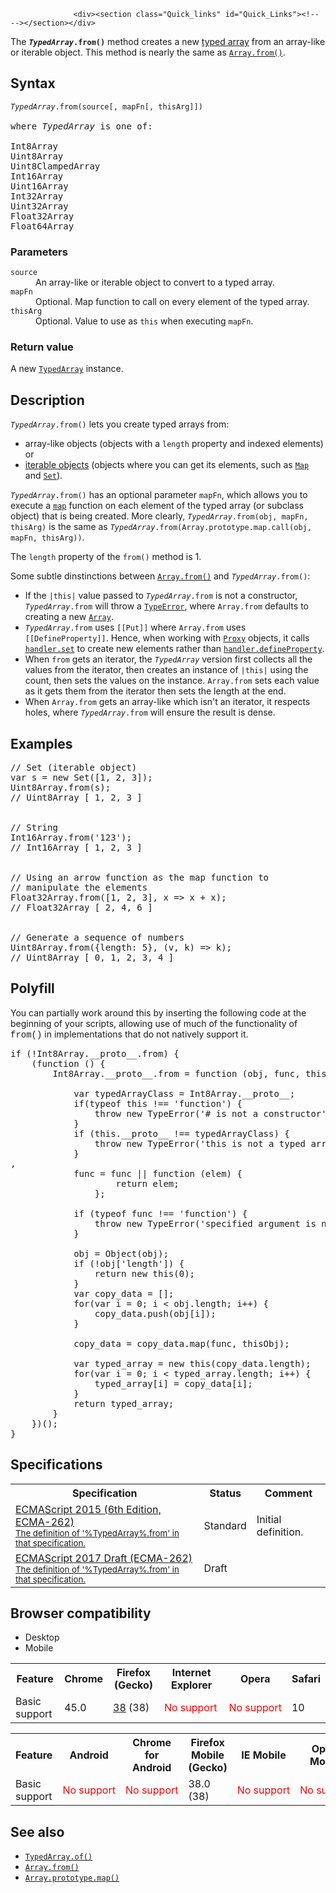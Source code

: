 
                
                  <div><section class="Quick_links" id="Quick_Links"><!-- --></section></div>

<p>The <code><strong><em>TypedArray</em>.from()</strong></code> method creates a new <a href="/en-US/docs/Web/JavaScript/Reference/Global_Objects/TypedArray#TypedArray_objects">typed array</a> from an array-like or iterable object. This method is nearly the same as <a title="The Array.from() method creates a new Array instance from an array-like or iterable object." href="/en-US/docs/Web/JavaScript/Reference/Global_Objects/Array/from"><code>Array.from()</code></a>.</p>

<h2 id="Syntax">Syntax</h2>

<pre class="syntaxbox"><code><em>TypedArray</em>.from(source[, mapFn[, thisArg]])
</code>
where <em>TypedArray</em> is one of:

Int8Array
Uint8Array
Uint8ClampedArray
Int16Array
Uint16Array
Int32Array
Uint32Array
Float32Array
Float64Array
</pre>

<h3 id="Parameters">Parameters</h3>

<dl>
 <dt><code>source</code></dt>
 <dd>An array-like or iterable object to convert to a typed array.</dd>
 <dt><code>mapFn</code></dt>
 <dd>Optional. Map function to call on every element of the typed array.</dd>
 <dt><code>thisArg</code></dt>
 <dd>Optional. Value to use as <code>this</code> when executing <code>mapFn</code>.</dd>
</dl>

<h3 id="Return_value">Return value</h3>

<p>A new <a title="A TypedArray object describes an array-like view of an underlying binary data buffer. There is no global property named TypedArray, nor is there a directly visible TypedArray constructor.&#xA0; Instead, there are a number of different global properties, whose values are typed array constructors for specific element types, listed below. On the following pages you will find common properties and methods that can be used with any typed array containing elements of any type." href="/en-US/docs/Web/JavaScript/Reference/Global_Objects/TypedArray"><code>TypedArray</code></a> instance.</p>

<h2 id="Description">Description</h2>

<p><code><em>TypedArray</em>.from()</code> lets you create typed arrays from:</p>

<ul>
 <li>array-like objects (objects with a <code>length</code> property and indexed elements) or</li>
 <li><a href="/en-US/docs/Web/JavaScript/Guide/iterable">iterable objects</a> (objects where you can get its elements, such as <a title="The Map object is a simple key/value map. Any value (both objects and primitive values) may be used as either a key or a value." href="/en-US/docs/Web/JavaScript/Reference/Global_Objects/Map"><code>Map</code></a> and <a title="The Set object lets you store unique values of any type, whether primitive values or object references." href="/en-US/docs/Web/JavaScript/Reference/Global_Objects/Set"><code>Set</code></a>).</li>
</ul>

<p><code><em>TypedArray</em>.from()</code> has an optional parameter <code>mapFn</code>, which allows you to execute a <a title="The map() method creates a new array with the results of calling a provided function on every element in this array." href="/en-US/docs/Web/JavaScript/Reference/Global_Objects/Array/map"><code>map</code></a> function on each element of the typed array (or subclass object) that is being created. More clearly, <code><em>TypedArray</em>.from(obj, mapFn, thisArg)</code> is the same as <code><em>TypedArray</em>.from(Array.prototype.map.call(obj, mapFn, thisArg))</code>.</p>

<p>The <code>length</code> property of the <code>from()</code> method is 1.</p>

<p>Some subtle dinstinctions between <a title="The Array.from() method creates a new Array instance from an array-like or iterable object." href="/en-US/docs/Web/JavaScript/Reference/Global_Objects/Array/from"><code>Array.from()</code></a> and <code><em>TypedArray</em>.from()</code>:</p>

<ul>
 <li>If the <code>|this|</code> value passed to <code><em>TypedArray</em>.from</code> is not a constructor, <code><em>TypedArray</em>.from</code> will throw a <a title="The TypeError object represents an error when a value is not of the expected type." href="/en-US/docs/Web/JavaScript/Reference/Global_Objects/TypeError"><code>TypeError</code></a>, where <code>Array.from</code> defaults to creating a new <a title="The JavaScript Array&#xA0;object is a global object that&#xA0;is used in the&#xA0;construction&#xA0;of&#xA0;arrays; which are high-level, list-like objects." href="/en-US/docs/Web/JavaScript/Reference/Global_Objects/Array"><code>Array</code></a>.</li>
 <li><code><em>TypedArray</em>.from</code> uses <code>[[Put]]</code> where <code>Array.from</code> uses <code>[[DefineProperty]]</code>. Hence, when working with <a title="The Proxy object is used to define custom behavior for fundamental operations (e.g. property lookup, assignment, enumeration, function invocation, etc)." href="/en-US/docs/Web/JavaScript/Reference/Global_Objects/Proxy"><code>Proxy</code></a> objects, it calls <a title="The handler.set() method is a trap for setting a property value." href="/en-US/docs/Web/JavaScript/Reference/Global_Objects/Proxy/handler/set"><code>handler.set</code></a> to create new elements rather than <a title="The handler.defineProperty() method is a trap for Object.defineProperty()." href="/en-US/docs/Web/JavaScript/Reference/Global_Objects/Proxy/handler/defineProperty"><code>handler.defineProperty</code></a>.</li>
 <li>When <code>from</code> gets an iterator, the <code><em>TypedArray</em></code> version first collects all the values from the iterator, then creates an instance of <code>|this|</code> using the count, then sets the values on the instance. <code>Array.from</code> sets each value as it gets them from the iterator then sets the length at the end.</li>
 <li>When <code>Array.from</code> gets an array-like which isn&apos;t an iterator, it respects holes, where <code><em>TypedArray</em>.from</code> will ensure the result is dense.</li>
</ul>

<h2 id="Examples">Examples</h2>

<pre class="brush: js">// Set (iterable object)
var s = new Set([1, 2, 3]);
Uint8Array.from(s);
// Uint8Array [ 1, 2, 3 ]


// String
Int16Array.from(&apos;123&apos;);                      
// Int16Array [ 1, 2, 3 ]


// Using an arrow function as the map function to
// manipulate the elements
Float32Array.from([1, 2, 3], x =&gt; x + x);      
// Float32Array [ 2, 4, 6 ]


// Generate a sequence of numbers
Uint8Array.from({length: 5}, (v, k) =&gt; k);    
// Uint8Array [ 0, 1, 2, 3, 4 ]
</pre>

<h2 id="Polyfill">Polyfill</h2>

<p>You can partially work around this by inserting the following code at the beginning of your scripts, allowing use of much of the functionality of <font face="Consolas, Liberation Mono, Courier, monospace">from()</font>&#xA0;in implementations that do not natively support it.</p>

<pre class="brush: js">if (!Int8Array.__proto__.from) {
    (function () {
        Int8Array.__proto__.from = function (obj, func, thisObj) {

            var typedArrayClass = Int8Array.__proto__;
            if(typeof this !== &apos;function&apos;) {
                throw new TypeError(&apos;# is not a constructor&apos;);
            }
            if (this.__proto__ !== typedArrayClass) {
                throw new TypeError(&apos;this is not a typed array.&apos;);
            }
, 
            func = func || function (elem) {
                    return elem;
                };

            if (typeof func !== &apos;function&apos;) {
                throw new TypeError(&apos;specified argument is not a function&apos;);
            }

            obj = Object(obj);
            if (!obj[&apos;length&apos;]) {
                return new this(0);
            }
            var copy_data = [];
            for(var i = 0; i &lt; obj.length; i++) {
                copy_data.push(obj[i]);
            }

            copy_data = copy_data.map(func, thisObj);

            var typed_array = new this(copy_data.length);
            for(var i = 0; i &lt; typed_array.length; i++) {
                typed_array[i] = copy_data[i];
            }
            return typed_array;
        }
    })();
}</pre>

<h2 id="Specifications">Specifications</h2>

<table class="standard-table">
 <tbody>
  <tr>
   <th scope="col">Specification</th>
   <th scope="col">Status</th>
   <th scope="col">Comment</th>
  </tr>
  <tr>
   <td><a lang="en" hreflang="en" href="http://www.ecma-international.org/ecma-262/6.0/#sec-%typedarray%.from" class="external">ECMAScript 2015 (6th Edition, ECMA-262)<br><small lang="en-US">The definition of &apos;%TypedArray%.from&apos; in that specification.</small></a></td>
   <td><span class="spec-Standard">Standard</span></td>
   <td>Initial definition.</td>
  </tr>
  <tr>
   <td><a lang="en" hreflang="en" href="https://tc39.github.io/ecma262/#sec-%typedarray%.from" class="external">ECMAScript 2017 Draft (ECMA-262)<br><small lang="en-US">The definition of &apos;%TypedArray%.from&apos; in that specification.</small></a></td>
   <td><span class="spec-Draft">Draft</span></td>
   <td>&#xA0;</td>
  </tr>
 </tbody>
</table>

<h2 id="Browser_compatibility">Browser compatibility</h2>

<div><div class="htab">
    <a name="AutoCompatibilityTable" id="AutoCompatibilityTable"></a>
    <ul>
        <li class="selected"><a>Desktop</a></li>
        <li><a>Mobile</a></li>
    </ul>
</div></div>

<div id="compat-desktop">
<table class="compat-table">
 <tbody>
  <tr>
   <th>Feature</th>
   <th>Chrome</th>
   <th>Firefox (Gecko)</th>
   <th>Internet Explorer</th>
   <th>Opera</th>
   <th>Safari</th>
  </tr>
  <tr>
   <td>Basic support</td>
   <td>45.0</td>
   <td><a title="Released on 2015-05-19." href="/en-US/Firefox/Releases/38">38</a> (38)</td>
   <td><span style="color: #f00;">No&#xA0;support</span></td>
   <td><span style="color: #f00;">No&#xA0;support</span></td>
   <td>10</td>
  </tr>
 </tbody>
</table>
</div>

<div id="compat-mobile">
<table class="compat-table">
 <tbody>
  <tr>
   <th>Feature</th>
   <th>Android</th>
   <th>Chrome for Android</th>
   <th>Firefox Mobile (Gecko)</th>
   <th>IE Mobile</th>
   <th>Opera Mobile</th>
   <th>Safari Mobile</th>
  </tr>
  <tr>
   <td>Basic support</td>
   <td><span style="color: #f00;">No&#xA0;support</span></td>
   <td><span style="color: #f00;">No&#xA0;support</span></td>
   <td>38.0 (38)</td>
   <td><span style="color: #f00;">No&#xA0;support</span></td>
   <td><span style="color: #f00;">No&#xA0;support</span></td>
   <td>10</td>
  </tr>
 </tbody>
</table>
</div>

<h2 id="See_also">See also</h2>

<ul>
 <li><a title="The TypedArray.of() method creates a new typed array with a variable number of arguments. This method is nearly the same as Array.of()." href="/en-US/docs/Web/JavaScript/Reference/Global_Objects/TypedArray/of"><code>TypedArray.of()</code></a></li>
 <li><a title="The Array.from() method creates a new Array instance from an array-like or iterable object." href="/en-US/docs/Web/JavaScript/Reference/Global_Objects/Array/from"><code>Array.from()</code></a></li>
 <li><a title="The map() method creates a new array with the results of calling a provided function on every element in this array." href="/en-US/docs/Web/JavaScript/Reference/Global_Objects/Array/map"><code>Array.prototype.map()</code></a></li>
</ul>
                
              